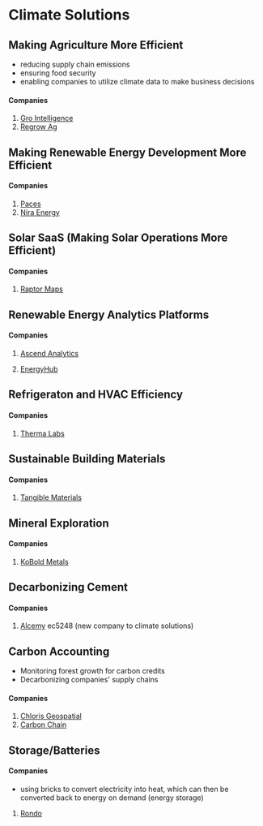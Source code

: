 # Climate Solutions

## Making Agriculture More Efficient

* reducing supply chain emissions
* ensuring food security 
* enabling companies to utilize climate data to make business decisions

#### Companies 

1. [Gro Intelligence](https://www.gro-intelligence.com/)
2. [Regrow Ag](https://www.regrow.ag/)

## Making Renewable Energy Development More Efficient 

#### Companies

1. [Paces](https://www.paces.com/)
2. [Nira Energy](https://www.niraenergy.com/)

## Solar SaaS (Making Solar Operations More Efficient)

#### Companies 
1. [Raptor Maps](https://raptormaps.com/)

## Renewable Energy Analytics Platforms

#### Companies 
1. [Ascend Analytics](https://www.ascendanalytics.com/)

2. [EnergyHub](https://www.energyhub.com/)

## Refrigeraton and HVAC Efficiency 

#### Companies 

1. [Therma Labs](https://www.hellotherma.com/)

## Sustainable Building Materials 

#### Companies 

1. [Tangible Materials](https://tangiblematerials.com/)

## Mineral Exploration 

#### Companies 

1. [KoBold Metals](https://www.koboldmetals.com/)

## Decarbonizing Cement 

#### Companies 

1. [Alcemy](https://alcemy.tech/en/)
ec5248 (new company to climate solutions)
## Carbon Accounting 

* Monitoring forest growth for carbon credits 
* Decarbonizing companies' supply chains

#### Companies 

1. [Chloris Geospatial](https://www.chloris.earth/)
2. [Carbon Chain](https://www.carbonchain.com/)

## Storage/Batteries 

#### Companies 

* using bricks to convert electricity into heat, which can then be converted back to energy on demand (energy storage)

1. [Rondo](https://rondo.com/)
